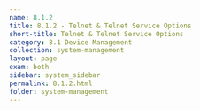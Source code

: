 ```yaml
---
name: 8.1.2
title: 8.1.2 - Telnet & Telnet Service Options
short-title: Telnet & Telnet Service Options
category: 8.1 Device Management
collection: system-management
layout: page
exam: both
sidebar: system_sidebar
permalink: 8.1.2.html
folder: system-management
---
```



